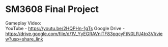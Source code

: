 # SM3608 Final Project

Gameplay Video: <br>
YouTube - https://youtu.be/2HQPHn-1gTs
Google Drive - https://drive.google.com/file/d/1V_YyEGRAVnlTF83pqcyFtN0LPJ4tp3Vl/view?usp=share_link

